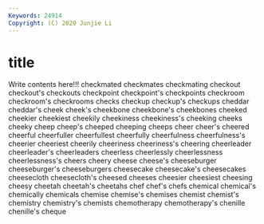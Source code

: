 ```yaml
---
Keywords: 24914
Copyright: (C) 2020 Junjie Li
---
```


# title

Write contents here!!!
checkmated 
checkmates
checkmating 
checkout 
checkout's 
checkouts 
checkpoint 
checkpoint's 
checkpoints 
checkroom 
checkroom's 
checkrooms
checks 
checkup 
checkup's 
checkups 
cheddar 
cheddar's 
cheek 
cheek's 
cheekbone 
cheekbone's
cheekbones 
cheeked 
cheekier 
cheekiest 
cheekily 
cheekiness 
cheekiness's 
cheeking 
cheeks 
cheeky
cheep 
cheep's 
cheeped 
cheeping 
cheeps 
cheer 
cheer's 
cheered 
cheerful 
cheerfuller
cheerfullest 
cheerfully 
cheerfulness 
cheerfulness's 
cheerier 
cheeriest 
cheerily 
cheeriness 
cheeriness's 
cheering
cheerleader 
cheerleader's 
cheerleaders 
cheerless 
cheerlessly 
cheerlessness 
cheerlessness's 
cheers 
cheery 
cheese
cheese's 
cheeseburger 
cheeseburger's 
cheeseburgers 
cheesecake 
cheesecake's 
cheesecakes 
cheesecloth 
cheesecloth's 
cheesed
cheeses 
cheesier 
cheesiest 
cheesing 
cheesy 
cheetah 
cheetah's 
cheetahs 
chef 
chef's
chefs 
chemical 
chemical's 
chemically 
chemicals 
chemise 
chemise's 
chemises 
chemist 
chemist's
chemistry 
chemistry's 
chemists 
chemotherapy 
chemotherapy's 
chenille 
chenille's 
cheque 
